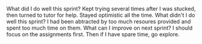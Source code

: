 What did I do well this sprint? Kept trying several times after I was stucked, then turned to tutor for help. Stayed optimistic all the time.
 What didn't I do well this sprint? I had been abtracted by too much resoures provided and spent too much time on them. 
 What can I improve on next sprint? I should focus on the assignments first. Then if I have spare time, go explore. 